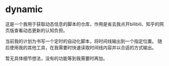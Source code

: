 # dynamic

这是一个我用于获取动态信息的脚本的仓库，作用是省去我点开bilibili、知乎的网页版查看动态更新的认知负担。

当前我的计划为书写一个定时的自动化脚本，将时间线输出到一个指定位置。
随后使用我的其他工具，在我需要时快速读取时间线内容并以合适的方式输出。

暂无具体细节想法，没有的功能等到我需要时再加。
